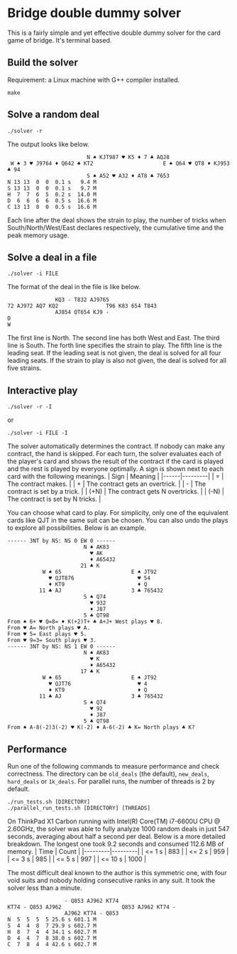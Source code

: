 # Bridge double dummy solver

This is a fairly simple and yet effective double dummy solver for the card
game of bridge. It's terminal based.

## Build the solver
Requirement: a Linux machine with G++ compiler installed.
```
make
```

## Solve a random deal
```
./solver -r
```
The output looks like below.
```
                         N ♠ KJT987 ♥ K5 ♦ 7 ♣ AQJ8
 W ♠ 3 ♥ J9764 ♦ Q642 ♣ KT2                      E ♠ Q64 ♥ QT8 ♦ KJ953 ♣ 94
                         S ♠ A52 ♥ A32 ♦ AT8 ♣ 7653
N 13 13  0  0  0.1 s   9.4 M
S 13 13  0  0  0.1 s   9.7 M
H  7  7  6  5  0.2 s  14.0 M
D  6  6  6  6  0.5 s  16.6 M
C 13 13  0  0  0.5 s  16.6 M
```
Each line after the deal shows the strain to play, the number of tricks when
South/North/West/East declares respectively, the cumulative time and the peak
memory usage.

## Solve a deal in a file

```
./solver -i FILE
```

The format of the deal in the file is like below.
```
               KQ3 - T832 AJ9765
72 AJ972 AQ7 KQ2               T96 K83 654 T843
               AJ854 QT654 KJ9 -
D
W
```
The first line is North. The second line has both West and East. The third line
is South. The forth line specifies the strain to play. The fifth line is the
leading seat. If the leading seat is not given, the deal is solved for all four
leading seats. If the strain to play is also not given, the deal is solved for
all five strains.

## Interactive play
```
./solver -r -I
```
or
```
./solver -i FILE -I
```

The solver automatically determines the contract. If nobody can make any
contract, the hand is skipped. For each turn, the solver evaluates each of the
player's card and shows the result of the contract if the card is played and
the rest is played by everyone optimally. A sign is shown next to each card
with the following meanings.
| Sign | Meaning |
|------|---------|
|  =   | The contract makes. |
|  +   | The contract gets an overtrick. |
|  -   | The contract is set by a trick. |
| (+N) | The contract gets N overtricks. |
| (-N) | The contract is set by N tricks. |

You can choose what card to play. For simplicity, only one of the equivalent
cards like QJT in the same suit can be chosen. You can also undo the plays
to explore all possibilities. Below is an example.
```
------ 3NT by NS: NS 0 EW 0 ------
                        N ♠ AK83
                          ♥ AK
                          ♦ A65432
                       21 ♣ K
           W ♠ 65                      E ♠ JT92
             ♥ QJT876                    ♥ 54
             ♦ KT9                       ♦ Q
          11 ♣ AJ                      3 ♣ 765432
                        S ♠ Q74
                          ♥ 932
                          ♦ J87
                        5 ♣ QT98
From ♠ 6+ ♥ Q=8= ♦ K(+2)T+ ♣ A+J+ West plays ♥ 8.
From ♥ A= North plays ♥ A.
From ♥ 5= East plays ♥ 5.
From ♥ 9=3= South plays ♥ 3.
------ 3NT by NS: NS 1 EW 0 ------
                        N ♠ AK83
                          ♥ K
                          ♦ A65432
                       17 ♣ K
           W ♠ 65                      E ♠ JT92
             ♥ QJT76                     ♥ 4
             ♦ KT9                       ♦ Q
          11 ♣ AJ                      3 ♣ 765432
                        S ♠ Q74
                          ♥ 92
                          ♦ J87
                        5 ♣ QT98
From ♠ A-8(-2)3(-2) ♥ K(-2) ♦ A-6(-2) ♣ K= North plays ♣ K?
```

## Performance

Run one of the following commands to measure performance and check correctness.
The directory can be `old_deals` (the default), `new_deals`, `hard_deals` or
`1k_deals`. For parallel runs, the number of threads is 2 by default.
```
./run_tests.sh [DIRECTORY]
./parallel_run_tests.sh [DIRECTORY] [THREADS]
```

On ThinkPad X1 Carbon running with Intel(R) Core(TM) i7-6600U CPU @ 2.60GHz,
the solver was able to fully analyze 1000 random deals in just 547 seconds,
averaging about half a second per deal. Below is a more detailed breakdown.
The longest one took 9.2 seconds and consumed 112.6 MB of memory.
| Time    | Count   |
|---------|---------|
| <= 1 s  | 883     |
| <= 2 s  | 959     |
| <= 3 s  | 985     |
| <= 5 s  | 997     |
| <= 10 s | 1000    |

The most difficult deal known to the author is this symmetric one, with four
void suits and nobody holding consecutive ranks in any suit. It took the solver
less than a minute.
```
                  - Q853 AJ962 KT74
KT74 - Q853 AJ962                   Q853 AJ962 KT74 -
                  AJ962 KT74 - Q853
N  5  5  5  5 25.6 s 601.1 M
S  4  4  8  7 29.9 s 602.7 M
H  8  7  4  4 34.1 s 602.7 M
D  4  4  7  8 38.0 s 602.7 M
C  7  8  4  4 42.6 s 602.7 M
```
